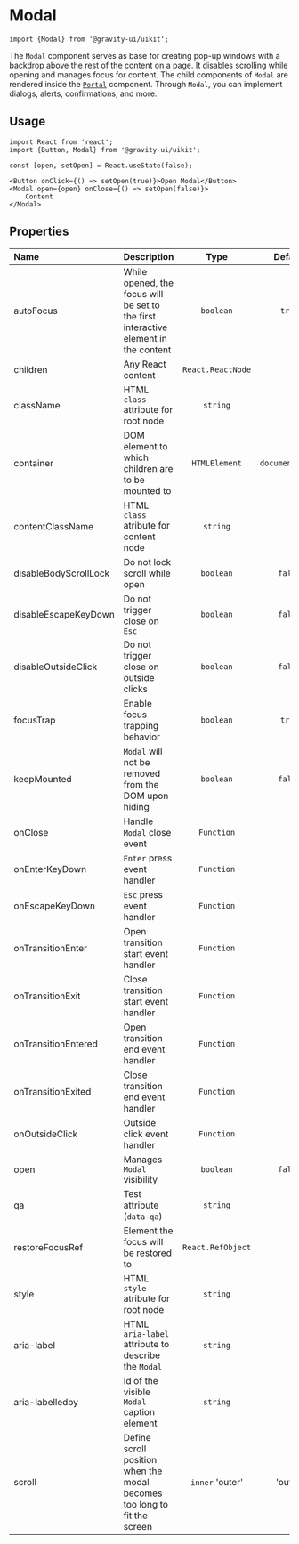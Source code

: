 <!--GITHUB_BLOCK-->

# Modal

<!--/GITHUB_BLOCK-->

```tsx
import {Modal} from '@gravity-ui/uikit';
```

The `Modal` component serves as base for creating pop-up windows with a backdrop above the rest of the content on a page.
It disables scrolling while opening and manages focus for content. The child components of `Modal` are rendered inside the [`Portal`](../Portal) component.
Through `Modal`, you can implement dialogs, alerts, confirmations, and more.

## Usage

```tsx
import React from 'react';
import {Button, Modal} from '@gravity-ui/uikit';

const [open, setOpen] = React.useState(false);

<Button onClick={() => setOpen(true)}>Open Modal</Button>
<Modal open={open} onClose={() => setOpen(false)}>
    Content
</Modal>
```

## Properties

| Name                  | Description                                                                         |       Type        |     Default     |
| :-------------------- | :---------------------------------------------------------------------------------- | :---------------: | :-------------: |
| autoFocus             | While opened, the focus will be set to the first interactive element in the content |     `boolean`     |     `true`      |
| children              | Any React content                                                                   | `React.ReactNode` |                 |
| className             | HTML `class` attribute for root node                                                |     `string`      |                 |
| container             | DOM element to which children are to be mounted to                                  |   `HTMLElement`   | `document.body` |
| contentClassName      | HTML `class` atribute for content node                                              |     `string`      |                 |
| disableBodyScrollLock | Do not lock scroll while open                                                       |     `boolean`     |     `false`     |
| disableEscapeKeyDown  | Do not trigger close on `Esc`                                                       |     `boolean`     |     `false`     |
| disableOutsideClick   | Do not trigger close on outside clicks                                              |     `boolean`     |     `false`     |
| focusTrap             | Enable focus trapping behavior                                                      |     `boolean`     |     `true`      |
| keepMounted           | `Modal` will not be removed from the DOM upon hiding                                |     `boolean`     |     `false`     |
| onClose               | Handle `Modal` close event                                                          |    `Function`     |                 |
| onEnterKeyDown        | `Enter` press event handler                                                         |    `Function`     |                 |
| onEscapeKeyDown       | `Esc` press event handler                                                           |    `Function`     |                 |
| onTransitionEnter     | Open transition start event handler                                                 |    `Function`     |                 |
| onTransitionExit      | Close transition start event handler                                                |    `Function`     |                 |
| onTransitionEntered   | Open transition end event handler                                                   |    `Function`     |                 |
| onTransitionExited    | Close transition end event handler                                                  |    `Function`     |                 |
| onOutsideClick        | Outside click event handler                                                         |    `Function`     |                 |
| open                  | Manages `Modal` visibility                                                          |     `boolean`     |     `false`     |
| qa                    | Test attribute (`data-qa`)                                                          |     `string`      |                 |
| restoreFocusRef       | Element the focus will be restored to                                               | `React.RefObject` |                 |
| style                 | HTML `style` atribute for root node                                                 |     `string`      |                 |
| aria-label            | HTML `aria-label` attribute to describe the `Modal`                                 |     `string`      |                 |
| aria-labelledby       | Id of the visible `Modal` caption element                                           |     `string`      |                 |
| scroll                | Define scroll position when the modal becomes too long to fit the screen            |  `inner` 'outer'  |     'outer'     |
